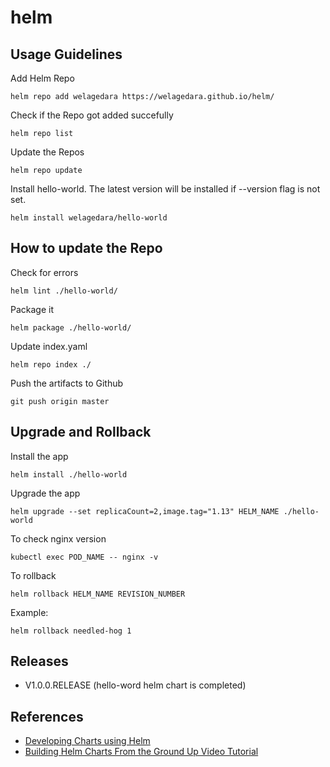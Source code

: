 # helm

## Usage Guidelines

Add Helm Repo
```
helm repo add welagedara https://welagedara.github.io/helm/
```
Check if the Repo got added succefully
```
helm repo list
```
Update the Repos
```
helm repo update
```
Install hello-world. The latest version will be installed if --version flag is not set.
```
helm install welagedara/hello-world 
```

## How to update the Repo

Check for errors
```
helm lint ./hello-world/
```
Package it
```
helm package ./hello-world/
```
Update index.yaml
```
helm repo index ./
```
Push the artifacts to Github
```
git push origin master
```

## Upgrade and Rollback 

Install the app
```
helm install ./hello-world
``` 
Upgrade the app
```
helm upgrade --set replicaCount=2,image.tag="1.13" HELM_NAME ./hello-world
```
To check nginx version
```
kubectl exec POD_NAME -- nginx -v
```
To rollback
```
helm rollback HELM_NAME REVISION_NUMBER
```
Example:
```
helm rollback needled-hog 1
```

## Releases

  - V1.0.0.RELEASE (hello-word helm chart is completed)

## References

  - [Developing Charts using Helm](https://docs.helm.sh/developing_charts/)
  - [Building Helm Charts From the Ground Up Video Tutorial](https://www.youtube.com/watch?v=vQX5nokoqrQ)
  
